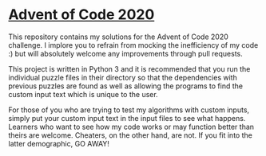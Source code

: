 # [Advent of Code 2020](https://adventofcode.com/2020)

This repository contains my solutions for the Advent of Code 2020 challenge. I implore you to refrain from mocking the
inefficiency of my code :) but will absolutely welcome any improvements through pull requests.

This project is written in Python 3 and it is recommended that you run the individual puzzle files in their directory so
that the dependencies with previous puzzles are found as well as allowing the programs to find the custom input text
which is unique to the user.

For those of you who are trying to test my algorithms with custom inputs, simply put your custom input text in the input
files to see what happens. Learners who want to see how my code works or may function better than theirs are welcome.
Cheaters, on the other hand, are not. If you fit into the latter demographic, GO AWAY!